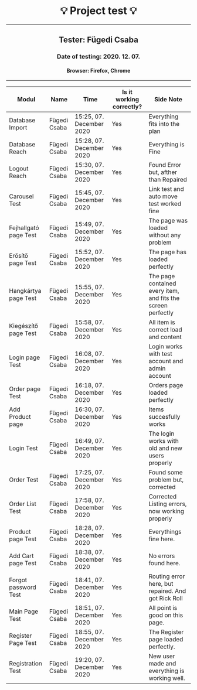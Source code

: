 <h1 align= "center">💡️ Project test 💡️</h1>
<hr>
<h2 align= "center"> Tester: Fügedi Csaba </h2>
<h3 align= "center"> Date of testing: 2020. 12. 07. </h3>
<h4 align= "center"> Browser: Firefox, Chrome  </h3>
<hr>

| Modul | Name | Time | Is it working correctly? | Side Note |
|-------|------|------|--------------------------|-----------|
| Database Import| Fügedi Csaba | 15:25, 07. December 2020 | Yes | Everything fits into the plan |
| Database Reach| Fügedi Csaba | 15:28, 07. December 2020 | Yes | Everything is Fine |
| Logout Reach | Fügedi Csaba | 15:30, 07. December 2020 | Yes | Found Error but, afther than Repaired |
| Carousel Test | Fügedi Csaba | 15:45, 07. December 2020 | Yes | Link test and auto move test worked fine |
| Fejhallgató page Test | Fügedi Csaba | 15:49, 07. December 2020 | Yes | The page was loaded without any problem |
| Erősítő page Test | Fügedi Csaba | 15:52, 07. December 2020 | Yes | The page has loaded perfectly |
| Hangkártya page Test | Fügedi Csaba | 15:55, 07. December 2020 | Yes | The page contained every item, and fits the screen perfectly |
| Kiegészítő page Test | Fügedi Csaba | 15:58, 07. December 2020 | Yes | All item is correct load and content |
| Login page Test | Fügedi Csaba | 16:08, 07. December 2020 | Yes | Login works with test account and admin account |
| Order page Test | Fügedi Csaba | 16:18, 07. December 2020 | Yes | Orders page loaded perfectly |
| Add Product page | Fügedi Csaba | 16:30, 07. December 2020 | Yes | Items succesfully works |
| Login Test | Fügedi Csaba | 16:49, 07. December 2020 | Yes | The login works with old and new users properly |
| Order Test | Fügedi Csaba | 17:25, 07. December 2020 | Yes | Found some problem but, corrected |
| Order List Test | Fügedi Csaba | 17:58, 07. December 2020 | Yes | Corrected Listing errors, now working properly |
| Product page Test | Fügedi Csaba | 18:28, 07. December 2020 | Yes | Everythings fine here. |
| Add Cart page Test | Fügedi Csaba | 18:38, 07. December 2020 | Yes | No errors found here. |
| Forgot password Test | Fügedi Csaba | 18:41, 07. December 2020 | Yes | Routing error here, but repaired. And got Rick Roll|
| Main Page Test | Fügedi Csaba | 18:51, 07. December 2020 | Yes | All point is good on this page. |
| Register Page Test | Fügedi Csaba | 18:55, 07. December 2020 | Yes | The Register page loaded perfectly. |
| Registration Test | Fügedi Csaba | 19:20, 07. December 2020 | Yes | New user made and everything is working well. |


